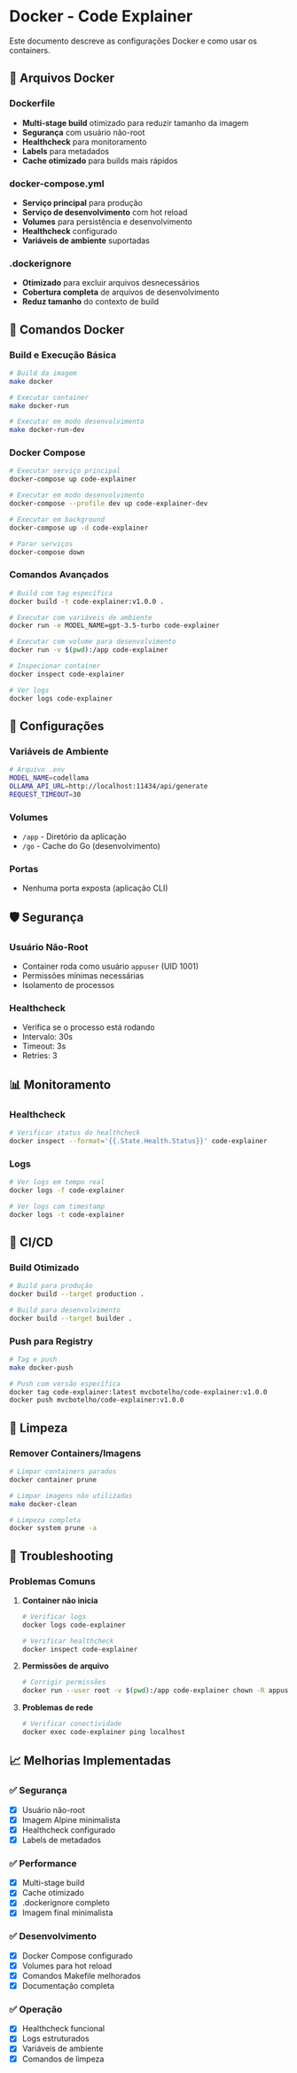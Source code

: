 # Docker - Code Explainer

Este documento descreve as configurações Docker e como usar os containers.

## 🐳 Arquivos Docker

### Dockerfile
- **Multi-stage build** otimizado para reduzir tamanho da imagem
- **Segurança** com usuário não-root
- **Healthcheck** para monitoramento
- **Labels** para metadados
- **Cache otimizado** para builds mais rápidos

### docker-compose.yml
- **Serviço principal** para produção
- **Serviço de desenvolvimento** com hot reload
- **Volumes** para persistência e desenvolvimento
- **Healthcheck** configurado
- **Variáveis de ambiente** suportadas

### .dockerignore
- **Otimizado** para excluir arquivos desnecessários
- **Cobertura completa** de arquivos de desenvolvimento
- **Reduz tamanho** do contexto de build

## 🚀 Comandos Docker

### Build e Execução Básica
```bash
# Build da imagem
make docker

# Executar container
make docker-run

# Executar em modo desenvolvimento
make docker-run-dev
```

### Docker Compose
```bash
# Executar serviço principal
docker-compose up code-explainer

# Executar em modo desenvolvimento
docker-compose --profile dev up code-explainer-dev

# Executar em background
docker-compose up -d code-explainer

# Parar serviços
docker-compose down
```

### Comandos Avançados
```bash
# Build com tag específica
docker build -t code-explainer:v1.0.0 .

# Executar com variáveis de ambiente
docker run -e MODEL_NAME=gpt-3.5-turbo code-explainer

# Executar com volume para desenvolvimento
docker run -v $(pwd):/app code-explainer

# Inspecionar container
docker inspect code-explainer

# Ver logs
docker logs code-explainer
```

## 🔧 Configurações

### Variáveis de Ambiente
```bash
# Arquivo .env
MODEL_NAME=codellama
OLLAMA_API_URL=http://localhost:11434/api/generate
REQUEST_TIMEOUT=30
```

### Volumes
- `/app` - Diretório da aplicação
- `/go` - Cache do Go (desenvolvimento)

### Portas
- Nenhuma porta exposta (aplicação CLI)

## 🛡️ Segurança

### Usuário Não-Root
- Container roda como usuário `appuser` (UID 1001)
- Permissões mínimas necessárias
- Isolamento de processos

### Healthcheck
- Verifica se o processo está rodando
- Intervalo: 30s
- Timeout: 3s
- Retries: 3

## 📊 Monitoramento

### Healthcheck
```bash
# Verificar status do healthcheck
docker inspect --format='{{.State.Health.Status}}' code-explainer
```

### Logs
```bash
# Ver logs em tempo real
docker logs -f code-explainer

# Ver logs com timestamp
docker logs -t code-explainer
```

## 🔄 CI/CD

### Build Otimizado
```bash
# Build para produção
docker build --target production .

# Build para desenvolvimento
docker build --target builder .
```

### Push para Registry
```bash
# Tag e push
make docker-push

# Push com versão específica
docker tag code-explainer:latest mvcbotelho/code-explainer:v1.0.0
docker push mvcbotelho/code-explainer:v1.0.0
```

## 🧹 Limpeza

### Remover Containers/Imagens
```bash
# Limpar containers parados
docker container prune

# Limpar imagens não utilizadas
make docker-clean

# Limpeza completa
docker system prune -a
```

## 🐛 Troubleshooting

### Problemas Comuns

1. **Container não inicia**
   ```bash
   # Verificar logs
   docker logs code-explainer
   
   # Verificar healthcheck
   docker inspect code-explainer
   ```

2. **Permissões de arquivo**
   ```bash
   # Corrigir permissões
   docker run --user root -v $(pwd):/app code-explainer chown -R appuser:appgroup /app
   ```

3. **Problemas de rede**
   ```bash
   # Verificar conectividade
   docker exec code-explainer ping localhost
   ```

## 📈 Melhorias Implementadas

### ✅ Segurança
- [x] Usuário não-root
- [x] Imagem Alpine minimalista
- [x] Healthcheck configurado
- [x] Labels de metadados

### ✅ Performance
- [x] Multi-stage build
- [x] Cache otimizado
- [x] .dockerignore completo
- [x] Imagem final minimalista

### ✅ Desenvolvimento
- [x] Docker Compose configurado
- [x] Volumes para hot reload
- [x] Comandos Makefile melhorados
- [x] Documentação completa

### ✅ Operação
- [x] Healthcheck funcional
- [x] Logs estruturados
- [x] Variáveis de ambiente
- [x] Comandos de limpeza 